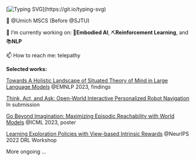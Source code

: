 [![Typing SVG](https://readme-typing-svg.demolab.com?font=Fira+Code&pause=1000&width=435&lines=Hi%F0%9F%91%8B%2C+My+name+is+Run(Roihn)+Peng!;Welcome+to+my+github+profile!)](https://git.io/typing-svg)

🏫 @Umich MSCS (Before @SJTU)

🔭 I’m currently working on: 🤖**Embodied AI**, ⛏️**Reinforcement Learning**, and 📚**NLP**

📫 How to reach me: telepathy

**Selected works:**

[Towards A Holistic Landscape of Situated Theory of Mind in Large Language Models](https://arxiv.org/abs/2310.19619) @EMNLP 2023, findings

[Think, Act, and Ask: Open-World Interactive Personalized Robot Navigation](https://arxiv.org/abs/2310.07968) In submission

[Go Beyond Imagination: Maximizing Episodic Reachability with World Models](https://arxiv.org/abs/2308.13661) @ICML 2023, poster

[Learning Exploration Policies with View-based Intrinsic Rewards](https://openreview.net/forum?id=C2_6qBhe5fH) @NeurIPS 2022 DRL Workshop



More ongoing ...

<!--
**Roihn/Roihn** is a ✨ _special_ ✨ repository because its `README.md` (this file) appears on your GitHub profile.

Here are some ideas to get you started:

- 🔭 I’m currently working on ...
- 🌱 I’m currently learning ...
- 👯 I’m looking to collaborate on ...
- 🤔 I’m looking for help with ...
- 💬 Ask me about ...
- 📫 How to reach me: ...
- 😄 Pronouns: ...
- ⚡ Fun fact: ...
-->
